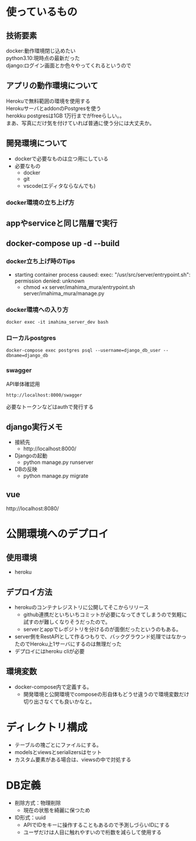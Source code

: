 # 使っているもの
## 技術要素
docker:動作環境閉じ込めたい  
python3.10:現時点の最新だった  
django:ログイン画面とか色々やってくれるというので

## アプリの動作環境について 
Herokuで無料範囲の環境を使用する  
HerokuサーバとaddonのPostgresを使う  
herokku postgresは1GB 1万行までがfreeらしい。。  
まあ、写真にだけ気を付けていれば普通に使う分には大丈夫か。  

## 開発環境について
- dockerで必要なものは立つ用にしている  
- 必要なもの
  - docker
  - git
  - vscode(エディタならなんでも)

### docker環境の立ち上げ方
appやserviceと同じ階層で実行
---
docker-compose up -d --build
---

### docker立ち上げ時のTips
- starting container process caused: exec: "/usr/src/server/entrypoint.sh": permission denied: unknown
  - chmod +x server/imahima_mura/entrypoint.sh server/imahima_mura/manage.py
  
### docker環境への入り方
```
docker exec -it imahima_server_dev bash
```

### ローカルpostgres
```
docker-compose exec postgres psql --username=django_db_user --dbname=django_db
```

### swagger
API単体確認用
```
http://localhost:8000/swagger  
```
必要なトークンなどはauthで発行する

## django実行メモ
- 接続先
  - http://localhost:8000/
- Djangoの起動
  - python manage.py runserver
- DBの反映
  - python manage.py migrate

## vue
http://localhost:8080/

# 公開環境へのデプロイ
## 使用環境
- heroku
## デプロイ方法
- herokuのコンテナレジストリに公開してそこからリリース
  - github連携だといちいちコミットが必要になってきてしまうので気軽に試すのが難しくなりそうだったので。
  - serverとappでレポジトリを分けるのが面倒だったというのもある。
- server側をRestAPIとして作るつもりで、バックグラウンド処理ではなかったのでHeroku上1サーバにするのは無理だった
- デプロイにはheroku cliが必要
## 環境変数
- docker-compose内で定義する。
  - 開発環境と公開環境でcomposeの形自体もどうせ違うので環境変数だけ切り出さなくても良いかなと。


# ディレクトリ構成
- テーブルの塊ごとにファイルにする。
- modelsとviewsとserializersはセット
- カスタム要素がある場合は、viewsの中で対処する

# DB定義
- 削除方式：物理削除
  - 現在の状態を綺麗に保つため
- ID形式：uuid
  - APIでIDをキーに操作することもあるので予測しづらいIDにする
  - ユーザだけは人目に触れやすいので桁数を減らして使用する